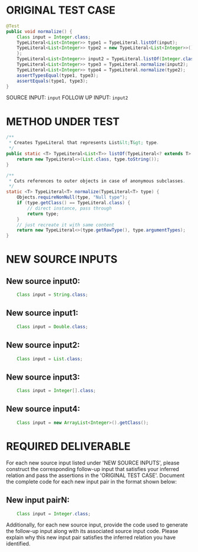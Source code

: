 # ORIGINAL TEST CASE
```java
@Test
public void normalize() {
    Class input = Integer.class;
    TypeLiteral<List<Integer>> type1 = TypeLiteral.listOf(input);
    TypeLiteral<List<Integer>> type2 = new TypeLiteral<List<Integer>>() {
    };
    TypeLiteral<List<Integer>> input2 = TypeLiteral.listOf(Integer.class);
    TypeLiteral<List<Integer>> type3 = TypeLiteral.normalize(input2);
    TypeLiteral<List<Integer>> type4 = TypeLiteral.normalize(type2);
    assertTypesEqual(type1, type3);
    assertEquals(type1, type3);
}

```
SOURCE INPUT: `input`
FOLLOW UP INPUT: `input2`


# METHOD UNDER TEST
```java
/**
 * Creates TypeLiteral that represents List&lt;T&gt; type.
 */
public static <T> TypeLiteral<List<T>> listOf(TypeLiteral<? extends T> type) {
    return new TypeLiteral<>(List.class, type.toString());
}

/**
 * Cuts references to outer objects in case of anonymous subclasses.
 */
static <T> TypeLiteral<T> normalize(TypeLiteral<T> type) {
    Objects.requireNonNull(type, "Null type");
    if (type.getClass() == TypeLiteral.class) {
        // direct instance, pass through
        return type;
    }
    // just recreate it with same content
    return new TypeLiteral<>(type.getRawType(), type.argumentTypes);
}

```


# NEW SOURCE INPUTS
## New source input0:
```java
    Class input = String.class;
```

## New source input1:
```java
    Class input = Double.class;
```

## New source input2:
```java
    Class input = List.class;
```

## New source input3:
```java
    Class input = Integer[].class;
```

## New source input4:
```java
    Class input = new ArrayList<Integer>().getClass();
```



# REQUIRED DELIVERABLE
For each new source input listed under 'NEW SOURCE INPUTS', please construct the corresponding follow-up input that satisfies your inferred relation and pass the assertions in the 'ORIGINAL TEST CASE'. Document the complete code for each new input pair in the format shown below:
## New input pairN:
```java
    Class input = Integer.class;
```

Additionally, for each new source input, provide the code used to generate the follow-up input along with its associated source input code. Please explain why this new input pair satisfies the inferred relation you have identified.